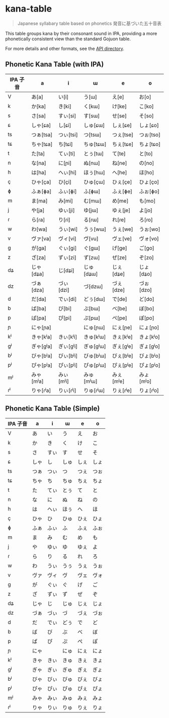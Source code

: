 # kana-table

> Japanese syllabary table based on phonetics
> 発音に基づいた五十音表

This table groups kana by their consonant sound in IPA, providing a more phonetically consistent view than the standard Gojuon table.

For more details and other formats, see the [API directory](./api/v1/).

## Phonetic Kana Table (with IPA)

| IPA 子音 | a         | i         | ɯ         | e         | o         |
| -------- | --------- | --------- | --------- | --------- | --------- |
| V        | あ[a]     | い[i]     | う[ɯ]     | え[e]     | お[o]     |
| k        | か[ka]    | き[ki]    | く[kɯ]    | け[ke]    | こ[ko]    |
| s        | さ[sa]    | すぃ[si]  | す[sɯ]    | せ[se]    | そ[so]    |
| ɕ        | しゃ[ɕa]  | し[ɕi]    | しゅ[ɕɯ]  | しぇ[ɕe]  | しょ[ɕo]  |
| ts       | つぁ[tsa] | つぃ[tsi] | つ[tsɯ]   | つぇ[tse] | つぉ[tso] |
| tɕ       | ちゃ[tɕa] | ち[tɕi]   | ちゅ[tɕɯ] | ちぇ[tɕe] | ちょ[tɕo] |
| t        | た[ta]    | てぃ[ti]  | とぅ[tɯ]  | て[te]    | と[to]    |
| n        | な[na]    | に[ɲi]    | ぬ[nɯ]    | ね[ne]    | の[no]    |
| h        | は[ha]    | へぃ[hi]  | ほぅ[hɯ]  | へ[he]    | ほ[ho]    |
| ç        | ひゃ[ça]  | ひ[çi]    | ひゅ[çɯ]  | ひぇ[çe]  | ひょ[ço]  |
| ɸ        | ふぁ[ɸa]  | ふぃ[ɸi]  | ふ[ɸɯ]    | ふぇ[ɸe]  | ふぉ[ɸo]  |
| m        | ま[ma]    | み[mi]    | む[mɯ]    | め[me]    | も[mo]    |
| j        | や[ja]    | ゆぃ[ji]  | ゆ[jɯ]    | ゆぇ[je]  | よ[jo]    |
| ɾ        | ら[ɾa]    | り[ɾi]    | る[ɾɯ]    | れ[ɾe]    | ろ[ɾo]    |
| w        | わ[wa]    | うぃ[wi]  | うぅ[wɯ]  | うぇ[we]  | うぉ[wo]  |
| v        | ヴァ[va]  | ヴィ[vi]  | ヴ[vu]    | ヴェ[ve]  | ヴォ[vo]  |
| ɡ        | が[ɡa]    | ぐぃ[ɡi]  | ぐ[ɡɯ]    | げ[ɡe]    | ご[ɡo]    |
| z        | ざ[za]    | ずぃ[zi]  | ず[zɯ]    | ぜ[ze]    | ぞ[zo]    |
| dʑ       | じゃ[dʑa] | じ[dʑi]   | じゅ[dʑɯ] | じぇ[dʑe] | じょ[dʑo] |
| dz       | づぁ[dza] | づぃ[dzi] | づ[dzɯ]   | づぇ[dze] | づぉ[dzo] |
| d        | だ[da]    | でぃ[di]  | どぅ[dɯ]  | で[de]    | ど[do]    |
| b        | ば[ba]    | び[bi]    | ぶ[bɯ]    | べ[be]    | ぼ[bo]    |
| p        | ぱ[pa]    | ぴ[pi]    | ぷ[pɯ]    | ぺ[pe]    | ぽ[po]    |
| ɲ        | にゃ[ɲa]  |           | にゅ[ɲɯ]  | にぇ[ɲe]  | にょ[ɲo]  |
| kʲ       | きゃ[kʲa] | きぃ[kʲi] | きゅ[kʲɯ] | きぇ[kʲe] | きょ[kʲo] |
| ɡʲ       | ぎゃ[ɡʲa] | ぎぃ[ɡʲi] | ぎゅ[ɡʲɯ] | ぎぇ[ɡʲe] | ぎょ[ɡʲo] |
| bʲ       | びゃ[bʲa] | びぃ[bʲi] | びゅ[bʲɯ] | びぇ[bʲe] | びょ[bʲo] |
| pʲ       | ぴゃ[pʲa] | ぴぃ[pʲi] | ぴゅ[pʲɯ] | ぴぇ[pʲe] | ぴょ[pʲo] |
| mʲ       | みゃ[mʲa] | みぃ[mʲi] | みゅ[mʲɯ] | みぇ[mʲe] | みょ[mʲo] |
| ɾʲ       | りゃ[ɾʲa] | りぃ[ɾʲi] | りゅ[ɾʲɯ] | りぇ[ɾʲe] | りょ[ɾʲo] |

## Phonetic Kana Table (Simple)

| IPA 子音 | a    | i    | ɯ    | e    | o    |
| -------- | ---- | ---- | ---- | ---- | ---- |
| V        | あ   | い   | う   | え   | お   |
| k        | か   | き   | く   | け   | こ   |
| s        | さ   | すぃ | す   | せ   | そ   |
| ɕ        | しゃ | し   | しゅ | しぇ | しょ |
| ts       | つぁ | つぃ | つ   | つぇ | つぉ |
| tɕ       | ちゃ | ち   | ちゅ | ちぇ | ちょ |
| t        | た   | てぃ | とぅ | て   | と   |
| n        | な   | に   | ぬ   | ね   | の   |
| h        | は   | へぃ | ほぅ | へ   | ほ   |
| ç        | ひゃ | ひ   | ひゅ | ひぇ | ひょ |
| ɸ        | ふぁ | ふぃ | ふ   | ふぇ | ふぉ |
| m        | ま   | み   | む   | め   | も   |
| j        | や   | ゆぃ | ゆ   | ゆぇ | よ   |
| ɾ        | ら   | り   | る   | れ   | ろ   |
| w        | わ   | うぃ | うぅ | うぇ | うぉ |
| v        | ヴァ | ヴィ | ヴ   | ヴェ | ヴォ |
| ɡ        | が   | ぐぃ | ぐ   | げ   | ご   |
| z        | ざ   | ずぃ | ず   | ぜ   | ぞ   |
| dʑ       | じゃ | じ   | じゅ | じぇ | じょ |
| dz       | づぁ | づぃ | づ   | づぇ | づぉ |
| d        | だ   | でぃ | どぅ | で   | ど   |
| b        | ば   | び   | ぶ   | べ   | ぼ   |
| p        | ぱ   | ぴ   | ぷ   | ぺ   | ぽ   |
| ɲ        | にゃ |      | にゅ | にぇ | にょ |
| kʲ       | きゃ | きぃ | きゅ | きぇ | きょ |
| ɡʲ       | ぎゃ | ぎぃ | ぎゅ | ぎぇ | ぎょ |
| bʲ       | びゃ | びぃ | びゅ | びぇ | びょ |
| pʲ       | ぴゃ | ぴぃ | ぴゅ | ぴぇ | ぴょ |
| mʲ       | みゃ | みぃ | みゅ | みぇ | みょ |
| ɾʲ       | りゃ | りぃ | りゅ | りぇ | りょ |
